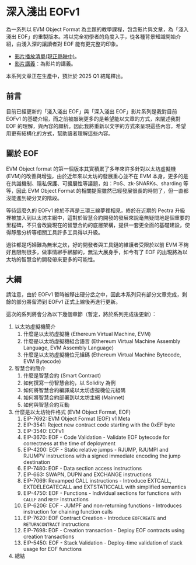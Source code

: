 # 深入淺出 EOFv1

為一系列以 EVM Object Format 為主題的教學課程，包含影片與文章，為「淺入淺出 EOF」的重製版本。將以完全初學者的角度入手，從各種背景知識開始介紹，由淺入深的讓讀者對 EOF 能有更完整的印象。

* [影片播放清單(現正熱映中)](https://www.youtube.com/playlist?list=PLHmOMPRfmOxQo8mIUkW2DNj9l4Y3MW9KW)。
* [影片講義](/head-first-eof-lecture-notes)：為影片的講義。

本系列文章正在生產中，預計於 2025 Q1 結尾釋出。

## 前言

目前已經更新的「淺入淺出 EOF」與「深入淺出 EOF」影片系列是我對目前 EOFv1 的基礎介紹，而之前被敲碗更多的是希望能以文章的方式，來闡述我對 EOF 的理解，與內容的頗析。因此我將重新以文字的方式來呈現這些內容，希望用更有結構化的方式，幫助讀者理解這些內容。

## 關於 EOF

EVM Object format 的第一個版本其實積累了多年來許多針對以太坊虛擬機(EVM)的改善與增強，由於近年來以太坊的發展重心並不在 EVM 本身，更多的是在共識機制、隱私保護、可擴展性等議題，如：PoS、zk-SNARKs、sharding 等等，因此 EVM Object Format 的相關提案雖然已經發展很長的時間了，但一直都沒能進到硬分叉的階段。

等待這麼久的 EOFv1 終於不再是三環三線夢裡相見，終於在近期的 Pectra 升級裡被加入到以太坊主網中，這對於智慧合約開發的發展來說毫無疑問地是個重要的里程碑，不只會改變現在的智慧合約的底層架構，提供一套更全面的基礎建設，使得靜態分析等相關工具許多工具得以升級。

過往都是巧婦難為無米之炊，好的開發者與工具鏈的維護者受限於以前 EVM 不夠好且限制很多，做事情綁手綁腳的，無法大展身手，如今有了 EOF 的出現將為以太坊的智慧合約開發帶來更多的可能性。

## 大綱

請注意，由於 EOFv1 暫時被移出硬分岔之中，因此本系列只有部分文章完成，剩餘的部分將留滯到 EOFv1 正式上線後再進行更新。

這次的系列將會分為以下幾個章節（暫定，將於系列完成後更新）：

1. 以太坊虛擬機簡介
    1. 什麼是以太坊虛擬機 (Ethereum Virtual Machine, EVM)
    1. 什麼是以太坊虛擬機組合語言 (Ethereum Virtual Machine Assembly Language, EVM Assembly Language)
    1. 什麼是以太坊虛擬機位元組碼 (Ethereum Virtual Machine Bytecode, EVM Bytecode)
1. 智慧合約簡介
    1. 什麼是智慧合約 (Smart Contract)
    1. 如何撰寫一份智慧合約，以 Solidity 為例
    1. 如何將智慧合約編譯成以太坊虛擬機位元組碼
    1. 如何將智慧合約部署到以太坊主網 (Mainnet)
    1. 如何與智慧合約互動
1. 什麼是以太坊物件格式 (EVM Object Format, EOF)
    1. EIP-7692: EVM Object Format (EOF) v1 Meta
    1. EIP-3541: Reject new contract code starting with the 0xEF byte
    1. EIP-3540: EOFv1
    1. EIP-3670: EOF - Code Validation - Validate EOF bytecode for correctness at the time of deployment
    1. EIP-4200: EOF - Static relative jumps - RJUMP, RJUMPI and RJUMPV instructions with a signed immediate encoding the jump destination
    1. EIP-7480: EOF - Data section access instructions
    1. EIP-663: SWAPN, DUPN and EXCHANGE instructions
    1. EIP-7069: Revamped CALL instructions - Introduce EXTCALL, EXTDELEGATECALL and EXTSTATICCALL with simplified semantics
    1. EIP-4750: EOF - Functions - Individual sections for functions with `CALLF` and `RETF` instructions
    1. EIP-6206: EOF - JUMPF and non-returning functions - Introduces instruction for chaining function calls
    1. EIP-7620: EOF Contract Creation - Introduce `EOFCREATE` and `RETURNCONTRACT` instructions
    1. EIP-7698: EOF - Creation transaction - Deploy EOF contracts using creation transactions
    1. EIP-5450: EOF - Stack Validation - Deploy-time validation of stack usage for EOF functions
1. 總結
